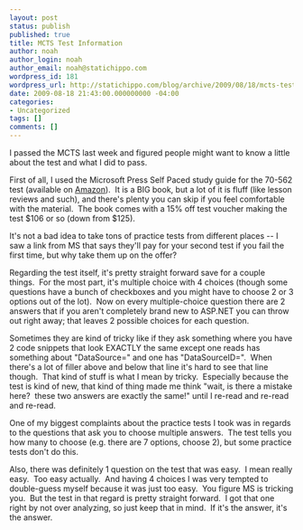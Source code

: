 ```yaml
---
layout: post
status: publish
published: true
title: MCTS Test Information
author: noah
author_login: noah
author_email: noah@statichippo.com
wordpress_id: 181
wordpress_url: http://statichippo.com/blog/archive/2009/08/18/mcts-test-information.aspx
date: 2009-08-18 21:43:00.000000000 -04:00
categories:
- Uncategorized
tags: []
comments: []
---
```


I passed the MCTS last week and figured people might want to know a little about the test and what I did to pass.
  
First of all, I used the Microsoft Press Self Paced study guide for the 70-562 test (available on [Amazon](https://www.amazon.com/dp/073562562X?tag=mybl028e-20&camp=213381&creative=390973&linkCode=as4&creativeASIN=073562562X&adid=0NFG5EY6458PC9PYEGP4&)).  It is a BIG book, but a lot of it is fluff (like lesson reviews and such), and there's plenty you can skip if you feel comfortable with the material.  The book comes with a 15% off test voucher making the test $106 or so (down from $125).
  
It's not a bad idea to take tons of practice tests from different places -- I saw a link from MS that says they'll pay for your second test if you fail the first time, but why take them up on the offer?
  
Regarding the test itself, it's pretty straight forward save for a couple things.  For the most part, it's multiple choice with 4 choices (though some questions have a bunch of checkboxes and you might have to choose 2 or 3 options out of the lot).  Now on every multiple-choice question there are 2 answers that if you aren't completely brand new to ASP.NET you can throw out right away; that leaves 2 possible choices for each question.
  
Sometimes they are kind of tricky like if they ask something where you have 2 code snippets that look EXACTLY the same except one reads has something about "DataSource=" and one has "DataSourceID=".  When there's a lot of filler above and below that line it's hard to see that line though.  That kind of stuff is what I mean by tricky.  Especially because the test is kind of new, that kind of thing made me think "wait, is there a mistake here?  these two answers are exactly the same!" until I re-read and re-read and re-read.
  
One of my biggest complaints about the practice tests I took was in regards to the questions that ask you to choose multiple answers.  The test tells you how many to choose (e.g. there are 7 options, choose 2), but some practice tests don't do this.
  
Also, there was definitely 1 question on the test that was easy.  I mean really easy.  Too easy actually.  And having 4 choices I was very tempted to double-guess myself because it was just too easy.  You figure MS is tricking you.  But the test in that regard is pretty straight forward.  I got that one right by not over analyzing, so just keep that in mind.  If it's the answer, it's the answer.

